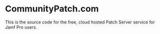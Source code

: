 # CommunityPatch.com

This is the source code for the free, cloud hosted Patch Server service for
Jamf Pro users.
